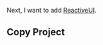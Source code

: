 Next, I want to add [ReactiveUI](https://reactiveui.net/).
## Copy Project

<!--stackedit_data:
eyJoaXN0b3J5IjpbMzYwMzcyMjkwXX0=
-->